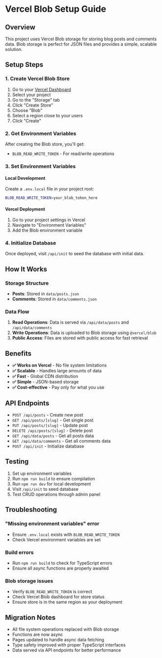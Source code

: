 # Vercel Blob Setup Guide

## Overview
This project uses Vercel Blob storage for storing blog posts and comments data. Blob storage is perfect for JSON files and provides a simple, scalable solution.

## Setup Steps

### 1. Create Vercel Blob Store
1. Go to your [Vercel Dashboard](https://vercel.com/dashboard)
2. Select your project
3. Go to the "Storage" tab
4. Click "Create Store"
5. Choose "Blob"
6. Select a region close to your users
7. Click "Create"

### 2. Get Environment Variables
After creating the Blob store, you'll get:
- `BLOB_READ_WRITE_TOKEN` - For read/write operations

### 3. Set Environment Variables

#### Local Development
Create a `.env.local` file in your project root:
```bash
BLOB_READ_WRITE_TOKEN=your_blob_token_here
```

#### Vercel Deployment
1. Go to your project settings in Vercel
2. Navigate to "Environment Variables"
3. Add the Blob environment variable

### 4. Initialize Database
Once deployed, visit `/api/init` to seed the database with initial data.

## How It Works

### Storage Structure
- **Posts**: Stored in `data/posts.json`
- **Comments**: Stored in `data/comments.json`

### Data Flow
1. **Read Operations**: Data is served via `/api/data/posts` and `/api/data/comments`
2. **Write Operations**: Data is uploaded to Blob storage using `@vercel/blob`
3. **Public Access**: Files are stored with public access for fast retrieval

## Benefits

- **✅ Works on Vercel** - No file system limitations
- **✅ Scalable** - Handles large amounts of data
- **✅ Fast** - Global CDN distribution
- **✅ Simple** - JSON-based storage
- **✅ Cost-effective** - Pay only for what you use

## API Endpoints

- `POST /api/posts` - Create new post
- `GET /api/posts/[slug]` - Get single post
- `PUT /api/posts/[slug]` - Update post
- `DELETE /api/posts/[slug]` - Delete post
- `GET /api/data/posts` - Get all posts data
- `GET /api/data/comments` - Get all comments data
- `POST /api/init` - Initialize database

## Testing

1. Set up environment variables
2. Run `npm run build` to ensure compilation
3. Run `npm run dev` for local development
4. Visit `/api/init` to seed database
5. Test CRUD operations through admin panel

## Troubleshooting

### "Missing environment variables" error
- Ensure `.env.local` exists with `BLOB_READ_WRITE_TOKEN`
- Check Vercel environment variables are set

### Build errors
- Run `npm run build` to check for TypeScript errors
- Ensure all async functions are properly awaited

### Blob storage issues
- Verify `BLOB_READ_WRITE_TOKEN` is correct
- Check Vercel Blob dashboard for store status
- Ensure store is in the same region as your deployment

## Migration Notes

- All file system operations replaced with Blob storage
- Functions are now async
- Pages updated to handle async data fetching
- Type safety improved with proper TypeScript interfaces
- Data served via API endpoints for better performance
